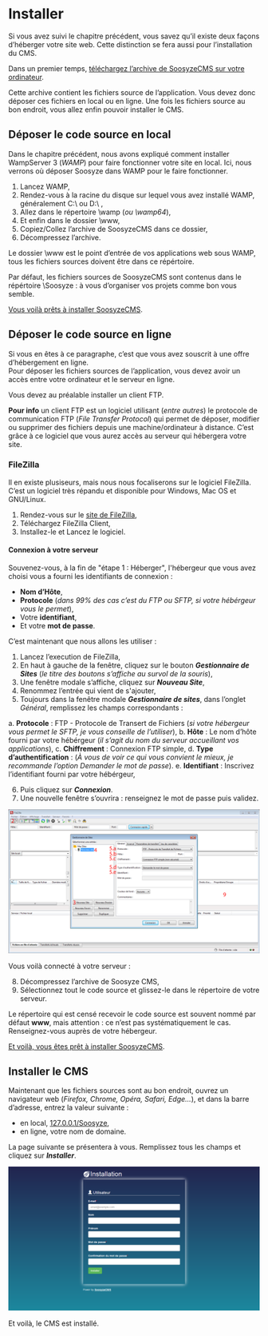 # Installer

Si vous avez suivi le chapitre précédent, vous savez qu’il existe deux façons d’héberger votre site web. Cette distinction se fera aussi pour l’installation du CMS.

Dans un premier temps, [téléchargez l’archive de SoosyzeCMS sur votre ordinateur](https://github.com/soosyze/soosyze/releases/download/1.0.0-alpha4.1/soosyze.zip).

Cette archive contient les fichiers source de l’application. Vous devez donc déposer ces fichiers en local ou en ligne. Une fois les fichiers source au bon endroit, vous allez enfin pouvoir installer le CMS.

## Déposer le code source en local

Dans le chapitre précédent, nous avons expliqué comment installer WampServer 3 (*WAMP*) pour faire fonctionner votre site en local. Ici, nous verrons où déposer Soosyze dans WAMP pour le faire fonctionner.

1. Lancez WAMP,
2. Rendez-vous à la racine du disque sur lequel vous avez installé WAMP, généralement C:\ ou D:\ ,
3. Allez dans le répertoire \wamp (*ou \wamp64*),
4. Et enfin dans le dossier \www,
5. Copiez/Collez l’archive de SoosyzeCMS dans ce dossier,
6. Décompressez l’archive.

Le dossier \www est le point d’entrée de vos applications web sous WAMP, tous les fichiers sources doivent être dans ce répértoire.

Par défaut, les fichiers sources de SoosyzeCMS sont contenus dans le répértoire \Soosyze : à vous d’organiser vos projets comme bon vous semble.

[Vous voilà prêts à installer SoosyzeCMS](#installer-le-cms).

## Déposer le code source en ligne

Si vous en êtes à ce paragraphe, c’est que vous avez souscrit à une offre d’hébergement en ligne.  
Pour déposer les fichiers sources de l’application, vous devez avoir un accès entre votre ordinateur et le serveur en ligne.

Vous devez au préalable installer un client FTP.

**Pour info** un client FTP est un logiciel utilisant (*entre autres*) le protocole de communication FTP (*File Transfer Protocol*) qui permet de déposer, modifier ou supprimer des fichiers depuis une machine/ordinateur à distance. C’est grâce à ce logiciel que vous aurez accès au serveur qui hébergera votre site.

### FileZilla

Il en existe plusiseurs, mais nous nous focaliserons sur le logiciel FileZilla. C’est un logiciel très répandu et disponible pour Windows, Mac OS et GNU/Linux.

1. Rendez-vous sur le [site de FileZilla](https://dillinger.io/https://filezilla-project.org/),
2. Téléchargez FileZilla Client,
3. Installez-le et Lancez le logiciel.

#### Connexion à votre serveur

Souvenez-vous, à la fin de "étape 1 : Héberger", l'hébergeur que vous avez choisi vous a fourni les identifiants de connexion :

*  **Nom d’Hôte**,
*  **Protocole** (*dans 99% des cas c’est du FTP ou SFTP, si votre hébérgeur vous le permet*),
*  Votre **identifiant**,
*  Et votre **mot de passe**.

C’est maintenant que nous allons les utiliser :

1. Lancez l’execution de FileZilla,
2. En haut à gauche de la fenêtre, cliquez sur le bouton **_Gestionnaire de Sites_** (*le titre des boutons s’affiche au survol de la souris*),
3. Une fenêtre modale s’affiche, cliquez sur **_Nouveau Site_**,
4. Renommez l’entrée qui vient de s'ajouter,
5. Toujours dans la fenêtre modale **_Gestionnaire de sites_**, dans l’onglet *Général*, remplissez les champs correspondants :

  a. **Protocole** : FTP - Protocole de Transert de Fichiers (*si votre hébergeur vous permet le SFTP, je vous conseille de l’utiliser*),
  b. **Hôte** : Le nom d’hôte fourni par votre hébérgeur (*il s’agit du nom du serveur accueillant vos applications*), 
  c. **Chiffrement** : Connexion FTP simple,
  d. **Type d’authentification** : (*À vous de voir ce qui vous convient le mieux, je recommande l’option Demander le mot de passe*).
  e. **Identifiant** : Inscrivez l’identifiant fourni par votre hébérgeur,

6. Puis cliquez sur **_Connexion_**.
7. Une nouvelle fenêtre s’ouvrira : renseignez le mot de passe puis validez.


![Screen FileZilla et gestionnaire de sites](/assets/user/filezilla.png)

Vous voilà connecté à votre serveur :

8. Décompressez l’archive de Soosyze CMS, 
9. Sélectionnez tout le code source et glissez-le dans le répertoire de votre serveur.

Le répertoire qui est censé recevoir le code source est souvent nommé par défaut **www**, mais attention : ce n’est pas systématiquement le cas. Renseignez-vous auprès de votre hébergeur.

[Et voilà, vous êtes prêt à installer SoosyzeCMS](#installer-le-cms).

## Installer le CMS

Maintenant que les fichiers sources sont au bon endroit, ouvrez un navigateur web (*Firefox, Chrome, Opéra, Safari, Edge…*), et dans la barre d’adresse, entrez la valeur suivante :

*   en local, [127.0.0.1/Soosyze](http://127.0.0.1/Soosyze),
*   en ligne, votre nom de domaine.

La page suivante se présentera à vous. Remplissez tous les champs et cliquez sur **_Installer_**.

![Screenshot de la page d’instalaltion de SoosyzeCMS](/assets/user/install-desktop.png)

Et voilà, le CMS est installé.
